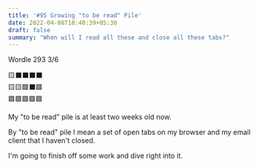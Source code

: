 ```yaml
---
title: '#95 Growing "to be read" Pile'
date: 2022-04-08T18:40:39+05:30
draft: false
summary: "When will I read all these and close all these tabs?"
---
```


Wordle 293 3/6

🟨⬛⬛⬛⬛\
🟨🟨🟩⬛🟩\
🟩🟩🟩🟩🟩

My "to be read" pile is at least two weeks old now.

By "to be read" pile I mean a set of open tabs on my browser and my email client that I haven't closed.

I'm going to finish off some work and dive right into it.
